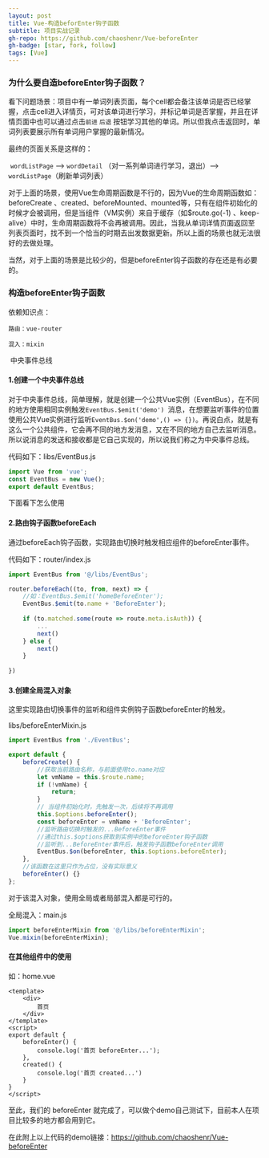 ```yaml
---
layout: post
title: Vue-构造beforEnter钩子函数
subtitle: 项目实战记录
gh-repo: https://github.com/chaoshenr/Vue-beforeEnter
gh-badge: [star, fork, follow]
tags: [Vue]
---
```

### 为什么要自造beforeEnter钩子函数？

​	看下问题场景：项目中有一单词列表页面，每个cell都会备注该单词是否已经掌握，点击cell进入详情页，可对该单词进行学习，并标记单词是否掌握，并且在详情页面中也可以通过点击`前进`  `后退` 按钮学习其他的单词。所以但我点击返回时，单词列表要展示所有单词用户掌握的最新情况。

最终的页面关系是这样的：

​	`wordListPage` ——> `wordDetail` （对一系列单词进行学习，退出）——> `wordListPage`（刷新单词列表）   

对于上面的场景，使用Vue生命周期函数是不行的，因为Vue的生命周期函数如：beforeCreate 、created、beforeMounted、mounted等，只有在组件初始化的时候才会被调用，但是当组件（VM实例）来自于缓存（如$route.go(-1) 、keep-alive）中时，生命周期函数将不会再被调用。因此，当我从单词详情页面返回至列表页面时，找不到一个恰当的时期去出发数据更新。所以上面的场景也就无法很好的去做处理。

当然，对于上面的场景是比较少的，但是beforeEnter钩子函数的存在还是有必要的。

### 构造beforeEnter钩子函数

依赖知识点：

 	路由：vue-router   

 	混入：mixin   

​	中央事件总线

#### 1.创建一个中央事件总线

对于中央事件总线，简单理解，就是创建一个公共Vue实例（EventBus），在不同的地方使用相同实例触发`EventBus.$emit('demo') `消息，在想要监听事件的位置使用公共Vue实例进行监听`EventBus.$on('demo',() => {})`。再说白点，就是有这么一个公共组件，它会再不同的地方发消息，又在不同的地方自己去监听消息。所以说消息的发送和接收都是它自己实现的，所以说我们称之为中央事件总线。

代码如下：libs/EventBus.js

```javascript
import Vue from 'vue';
const EventBus = new Vue();
export default EventBus;
```

下面看下怎么使用

#### 2.路由钩子函数beforeEach

通过beforeEach钩子函数，实现路由切换时触发相应组件的beforeEnter事件。

代码如下：router/index.js

```javascript
import EventBus from '@/libs/EventBus';

router.beforeEach((to, from, next) => {
    //如：EventBus.$emit('homeBeforeEnter');
    EventBus.$emit(to.name + 'BeforeEnter');
    
    if (to.matched.some(route => route.meta.isAuth)) {
        ...
        next()
    } else {
        next()
    }
    
})
```



#### 3.创建全局混入对象

这里实现路由切换事件的监听和组件实例钩子函数beforeEnter的触发。

libs/beforeEnterMixin.js

```javascript
import EventBus from './EventBus';

export default {
    beforeCreate() {
        //获取当前路由名称，与前面使用to.name对应
        let vmName = this.$route.name;
        if (!vmName) {
            return;
        }
        // 当组件初始化时，先触发一次，后续将不再调用
        this.$options.beforeEnter();
        const beforeEnter = vmName + 'BeforeEnter';
        //监听路由切换时触发的...BeforeEnter事件
        //通过this.$options获取到实例中的beforeEnter钩子函数
        //监听到...BeforeEnter事件后，触发钩子函数beforeEnter调用
        EventBus.$on(beforeEnter, this.$options.beforeEnter);
    },
    //该函数在这里只作为占位，没有实际意义
    beforeEnter() {}
};
```

对于该混入对象，使用全局或者局部混入都是可行的。



全局混入：main.js

```javascript
import beforeEnterMixin from '@/libs/beforeEnterMixin';
Vue.mixin(beforeEnterMixin);
```



#### 在其他组件中的使用

如：home.vue

```vue
<template>
    <div>
        首页
    </div>
</template>
<script>
export default {
    beforeEnter() {
        console.log('首页 beforeEnter...');
    },
    created() {
        console.log('首页 created...')
    }
}
</script>
```



至此，我们的 beforeEnter 就完成了，可以做个demo自己测试下，目前本人在项目比较多的地方都会用到它。

在此附上以上代码的demo链接：https://github.com/chaoshenr/Vue-beforeEnter

